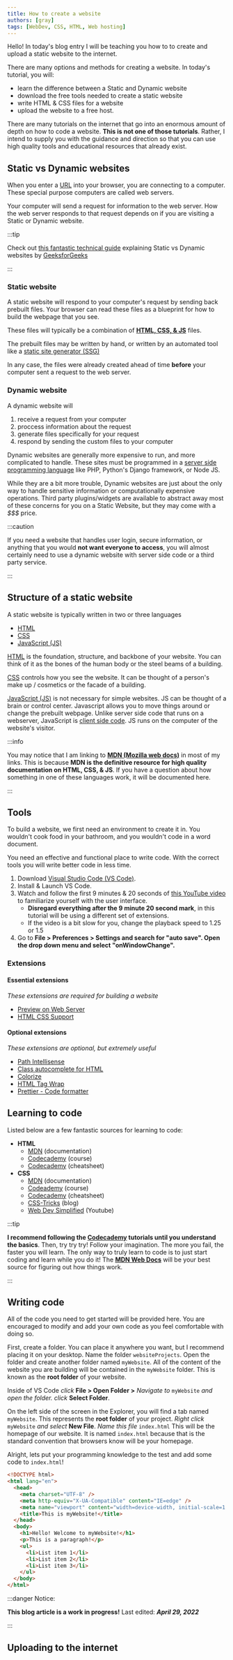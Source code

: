 ```yaml
---
title: How to create a website
authors: [gray]
tags: [WebDev, CSS, HTML, Web hosting]
---
```


Hello! In today's blog entry I will be teaching you how to to create and upload a static website to the internet.

There are many options and methods for creating a website. In today's tutorial, you will:

- learn the difference between a Static and Dynamic website
- download the free tools needed to create a static website
- write HTML & CSS files for a website
- upload the website to a free host.

<!-- truncate -->

There are many tutorials on the internet that go into an enormous amount of depth on how to code a website. **This is not one of those tutorials**.
Rather, I intend to supply you with the guidance and direction so that you can use high quality tools and educational resources that already exist.

## Static vs Dynamic websites

When you enter a [URL](https://developer.mozilla.org/en-US/docs/Learn/Common_questions/What_is_a_URL) into your browser, you are connecting to a computer. These special purpose computers are called web servers.

Your computer will send a request for information to the web server. How the web server responds to that request depends on if you are visiting a Static or Dynamic website.

:::tip

Check out [this fantastic technical guide](<https://www.geeksforgeeks.org/static-vs-dynamic-website/>) explaining Static vs Dynamic websites by [GeeksforGeeks](https://www.geeksforgeeks.org/)

:::

### Static website

A static website will respond to your computer's request by sending back prebuilt files. Your browser can read these files as a blueprint for how to build the webpage that you see.

These files will typically be a combination of [**HTML, CSS, & JS**](https://www.freecodecamp.org/news/html-css-and-javascript-explained-for-beginners/) files.

The prebuilt files may be written by hand, or written by an automated tool like a [static site generator (SSG)](https://www.netlify.com/blog/2020/04/14/what-is-a-static-site-generator-and-3-ways-to-find-the-best-one/)

In any case, the files were already created ahead of time **before** your computer sent a request to the web server.

### Dynamic website

A dynamic website will

1. receive a request from your computer
2. proccess information about the request
3. generate files specifically for your request
4. respond by sending the custom files to your computer

Dynamic websites are generally more expensive to run, and more complicated to handle. These sites must be programmed in a [server side programming language](https://developer.mozilla.org/en-US/docs/Learn/Server-side/First_steps/Introduction) like PHP, Python's Django framework, or Node JS.

While they are a bit more trouble, Dynamic websites are just about the only way to handle sensitive information or computationally expensive operations. Third party plugins/widgets are available to abstract away most of these concerns for you on a Static Website, but they may come with a *$$$* price.

:::caution

If you need a website that handles user login, secure information, or anything that you would **not want everyone to access**, you will almost certainly need to use a dynamic website with server side code or a third party service.

:::

## Structure of a static website

A static website is typically written in two or three languages

- [HTML](https://developer.mozilla.org/en-US/docs/Learn/Getting_started_with_the_web/HTML_basics)
- [CSS](https://developer.mozilla.org/en-US/docs/Web/CSS)
- [JavaScript (JS)](https://developer.mozilla.org/en-US/docs/Web/JavaScript)

[HTML](https://developer.mozilla.org/en-US/docs/Learn/Getting_started_with_the_web/HTML_basics) is the foundation, structure, and backbone of your website. You can think of it as the bones of the human body or the steel beams of a building.

[CSS](https://developer.mozilla.org/en-US/docs/Web/CSS) controls how you see the website. It can be thought of a person's make up / cosmetics or the facade of a building.

[JavaScript (JS)](https://developer.mozilla.org/en-US/docs/Web/JavaScript) is not necessary for simple websites. JS can be thought of a brain or control center. Javascript allows you to move things around or change the prebuilt webpage. Unlike server side code that runs on a webserver, JavaScript is [client side code](https://i.pinimg.com/originals/00/14/57/001457b69f192f237f765006aa26036d.jpg). JS runs on the computer of the website's visitor.

:::info

You may notice that I am linking to [**MDN (Mozilla web docs)**](https://developer.mozilla.org/en-US/docs/Web) in most of my links. This is because **MDN is the definitive resource for high quality documentation on HTML, CSS, & JS**. If you have a question about how something in one of these languages work, it will be documented here.

:::

## Tools

To build a website, we first need an environment to create it in. You wouldn't cook food in your bathroom, and you wouldn't code in a word document.

You need an effective and functional place to write code. With the correct tools you will write better code in less time.

1. Download [Visual Studio Code (VS Code)](https://code.visualstudio.com/).
2. Install & Launch VS Code.
3. Watch and follow the first 9 minutes & 20 seconds of [this YouTube video](https://www.youtube.com/watch?v=XLDwqmXnmgI) to familiarize yourself with the user interface.
   - **Disregard everything after the 9 minute 20 second mark**, in this tutorial will be using a different set of extensions.
   - If the video is a bit slow for you, change the playback speed to 1.25 or 1.5
4. Go to **File > Preferences > Settings and search for "auto save". Open the drop down menu and select "onWindowChange".**

### Extensions

#### Essential extensions

*These extensions are required for building a website*

- [Preview on Web Server](https://marketplace.visualstudio.com/items?itemName=yuichinukiyama.vscode-preview-server)
- [HTML CSS Support](https://marketplace.visualstudio.com/items?itemName=ecmel.vscode-html-css)

#### Optional extensions

*These extensions are optional, but extremely useful*

- [Path Intellisense](https://marketplace.visualstudio.com/items?itemName=christian-kohler.path-intellisense)
- [Class autocomplete for HTML](https://marketplace.visualstudio.com/items?itemName=AESSoft.aessoft-class-autocomplete)
- [Colorize](https://marketplace.visualstudio.com/items?itemName=kamikillerto.vscode-colorize)
- [HTML Tag Wrap](https://marketplace.visualstudio.com/items?itemName=bradgashler.htmltagwrap)
- [Prettier - Code formatter](https://marketplace.visualstudio.com/items?itemName=esbenp.prettier-vscode)

## Learning to code

Listed below are a few fantastic sources for learning to code:

- **HTML**
  - [MDN](https://developer.mozilla.org/en-US/docs/Web/HTML) (documentation)
  - [Codecademy](https://www.codecademy.com/learn/learn-html) (course)
  - [Codecademy](https://www.codecademy.com/learn/learn-html/modules/learn-html-elements/cheatsheet) (cheatsheet)
- **CSS**
  - [MDN](https://developer.mozilla.org/en-US/docs/Web/CSS) (documentation)
  - [Codeademy](https://www.codecademy.com/learn/learn-css) (course)
  - [Codecademy](https://www.codecademy.com/learn/learn-css/modules/syntax-and-selectors/cheatsheet) (cheatsheet)
  - [CSS-Tricks](https://css-tricks.com/) (blog)
  - [Web Dev Simplified](https://www.youtube.com/c/WebDevSimplified) (Youtube)

:::tip

**I recommend following the [Codecademy](https://www.codecademy.com/) tutorials until you understand the basics**. Then, try try try! Follow your imagination. The more you fail, the faster you will learn. The only way to truly learn to code is to just start coding and learn while you do it! The [**MDN Web Docs**](https://developer.mozilla.org/en-US/) will be your best source for figuring out how things work.

:::

## Writing code

All of the code you need to get started will be provided here. You are encouraged to modify and add your own code as you feel comfortable with doing so.

First, create a folder. You can place it anywhere you want, but I recommend placing it on your desktop. Name the folder `websiteProjects`. Open the folder and create another folder named `myWebsite`. All of the content of the website you are building will be contained in the `myWebsite` folder. This is known as the **root folder** of your website.

Inside of VS Code *click* **File > Open Folder >** *Navigate to* `myWebsite` *and open the folder. click* **Select Folder**.

On the left side of the screen in the Explorer, you will find a tab named `myWebsite`. This represents the **root folder** of your project. *Right click* `myWebsite` *and select* **New File**. *Name this file* `index.html` This will be the homepage of our website. It is named `index.html` because that is the standard convention that browsers know will be your homepage.

Alright, lets put your programming knowledge to the test and add some code to `index.html`!

```html
<!DOCTYPE html>
<html lang="en">
  <head>
    <meta charset="UTF-8" />
    <meta http-equiv="X-UA-Compatible" content="IE=edge" />
    <meta name="viewport" content="width=device-width, initial-scale=1.0" />
    <title>This is myWebsite!</title>
  </head>
  <body>
    <h1>Hello! Welcome to myWebsite!</h1>
    <p>This is a paragraph!</p>
    <ul>
      <li>List item 1</li>
      <li>List item 2</li>
      <li>List item 3</li>
    </ul>
  </body>
</html>
```

:::danger Notice:

**This blog article is a work in progress!** Last edited: ***April 29, 2022***

:::

## Uploading to the internet
